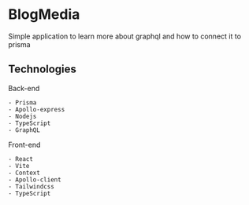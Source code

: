 # BlogMedia

Simple application to learn more about graphql and how to connect it to prisma

## Technologies

Back-end

    - Prisma
    - Apollo-express
    - Nodejs
    - TypeScript
    - GraphQL

Front-end

    - React
    - Vite
    - Context
    - Apollo-client
    - Tailwindcss
    - TypeScript
